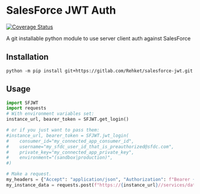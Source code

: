 # SalesForce JWT Auth
[![Coverage Status](https://coveralls.io/repos/gitlab/Rehket/salesforce-jwt/badge.svg)](https://coveralls.io/gitlab/Rehket/salesforce-jwt)

A git installable python module to use server client auth against SalesForce

## Installation
```shell script
python -m pip install git+https://gitlab.com/Rehket/salesforce-jwt.git
```

## Usage
```python
import SFJWT
import requests
# With environment variables set:
instance_url, bearer_token = SFJWT.get_login()

# or if you just want to pass them:
#instance_url, bearer_token = SFJWT.jwt_login(
#    consumer_id="my_connected_app_consumer_id",
#    username="my_sfdc_user_id_that_is_preauthorized@sfdc.com",
#    private_key="my_connected_app_private_key",
#    environment="(sandbox|production)",
#)

# Make a request.
my_headers = {"Accept": "application/json", "Authorization": f"Bearer {bearer_token}"}
my_instance_data = requests.post(f"https://{instance_url}//services/data/v46.0/", headers = my_headers)

```